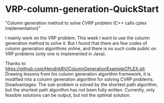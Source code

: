 # VRP-column-generation-QuickStart

"Column generation method to solve CVRP problem (C++ calls cplex implementation)"

I mainly work on the VRP problem. This week I want to use the column generation method to solve it. But I found that there are few codes of column generation algorithms online, and there is no such code public on VRP problems (only one is implemented in Java).

Thanks to https://github.com/HendrikBV/ColumnGenerationExampleCPLEX.git. Drawing lessons from his column generation algorithm framework, it is modified into a column generation algorithm for solving CVRP problems.
Disadvantages: The sub-problem is solved by the shortest path algorithm, but the shortest path algorithm has not been fully written. Currently, only feasible solutions can be output, but not the optimal solution.
